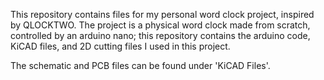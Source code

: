 This repository contains files for my personal word clock project, inspired by QLOCKTWO. 
The project is a physical word clock made from scratch, controlled by an arduino nano; this repository contains the arduino code, KiCAD files, and 2D cutting files I used in this project.

The schematic and PCB files can be found under 'KiCAD Files'.
